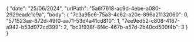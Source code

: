 { 
  "date": "25/06/2024",
  "urlPath": "5a6f7618-ac9d-4ebe-a080-2929eadc1c9a",
  "body": {
  "7c3a95c6-75a3-4c62-a20e-896a21132060": 0,
  "571523ae-872d-49f0-aa71-53d4a41cd810": 1,
  "7ee9ed52-c808-4187-a942-b53d972cd399": 2,
  "bc3f938f-8f4c-467b-a57d-2b40cd500f4b": 3
}
}
